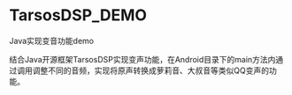 # TarsosDSP_DEMO
Java实现变音功能demo

结合Java开源框架TarsosDSP实现变声功能，在Android目录下的main方法内通过调用调整不同的音频，实现将原声转换成萝莉音、大叔音等类似QQ变声的功能。
